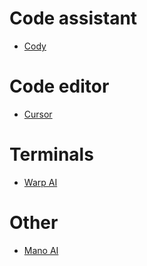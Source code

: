 # Code assistant
- [Cody](https://docs.sourcegraph.com/cody)

# Code editor
- [Cursor](https://www.cursor.so)

# Terminals
- [Warp AI](https://www.warp.dev/warp-ai)

# Other
- [Mano AI](https://www.usemano.com/)